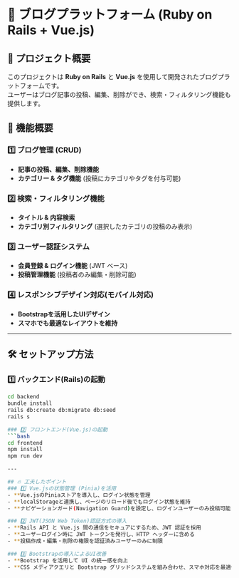 # 📝 ブログプラットフォーム (Ruby on Rails + Vue.js)

## 📢 プロジェクト概要
このプロジェクトは **Ruby on Rails** と **Vue.js** を使用して開発されたブログプラットフォームです。  
ユーザーはブログ記事の投稿、編集、削除ができ、検索・フィルタリング機能も提供します。  

## 🚀 機能概要
### 1️⃣ ブログ管理 (CRUD)
- **記事の投稿、編集、削除機能**
- **カテゴリー & タグ機能** (投稿にカテゴリやタグを付与可能)

### 2️⃣ 検索・フィルタリング機能
- **タイトル & 内容検索**
- **カテゴリ別フィルタリング** (選択したカテゴリの投稿のみ表示)

### 3️⃣ ユーザー認証システム
- **会員登録 & ログイン機能** (JWT ベース)
- **投稿管理機能** (投稿者のみ編集・削除可能)

### 4️⃣ レスポンシブデザイン対応(モバイル対応)
- **Bootstrapを活用したUIデザイン**
- **スマホでも最適なレイアウトを維持**

---

## 🛠 **セットアップ方法**
### 1️⃣ バックエンド(Rails)の起動
```bash
cd backend
bundle install
rails db:create db:migrate db:seed
rails s

### 2️⃣ フロントエンド(Vue.js)の起動
```bash
cd frontend
npm install
npm run dev

---

## 🔥 工夫したポイント
### 1️⃣ Vue.jsの状態管理 (Pinia)を活用
- **Vue.jsのPiniaストアを導入し、ログイン状態を管理
- **localStorageと連携し、ページのリロード後でもログイン状態を維持
- **ナビゲーションガード(Navigation Guard)を設定し、ログインユーザーのみ投稿可能

### 2️⃣ JWT(JSON Web Token)認証方式の導入
- **Rails API と Vue.js 間の通信をセキュアにするため、JWT 認証を採用
- **ユーザーログイン時に JWT トークンを発行し、HTTP ヘッダーに含める
- **投稿作成・編集・削除の権限を認証済みユーザーのみに制限

### 3️⃣ Bootstrapの導入によるUI改善
- **Bootstrap を活用して UI の統一感を向上
- **CSS メディアクエリと Bootstrap グリッドシステムを組み合わせ、スマホ対応を最適化